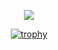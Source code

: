 <p align="center">

<img src="https://github-readme-stats.vercel.app/api?username=victorjonsson&show_icons=true&count_private=true&hide_border=true" align="center" />

</p>

<div align="center">

[![trophy](https://github-profile-trophy.vercel.app/?username=victorjonsson&column=-1)](https://github.com/ryo-ma/github-profile-trophy)

</div>

<div align="center">
  

</div>
